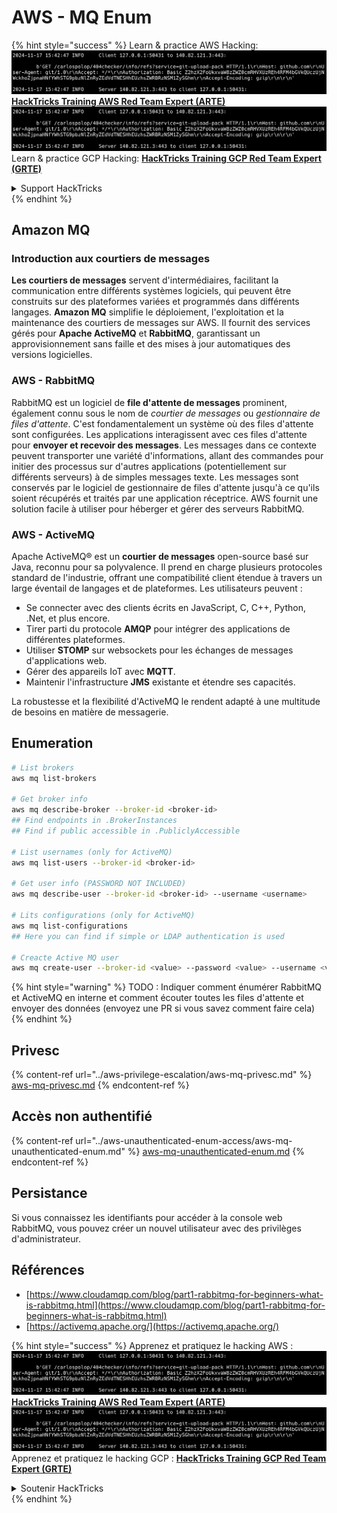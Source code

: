 # AWS - MQ Enum

{% hint style="success" %}
Learn & practice AWS Hacking:<img src="../../../.gitbook/assets/image (1).png" alt="" data-size="line">[**HackTricks Training AWS Red Team Expert (ARTE)**](https://training.hacktricks.xyz/courses/arte)<img src="../../../.gitbook/assets/image (1).png" alt="" data-size="line">\
Learn & practice GCP Hacking: <img src="../../../.gitbook/assets/image (2).png" alt="" data-size="line">[**HackTricks Training GCP Red Team Expert (GRTE)**<img src="../../../.gitbook/assets/image (2).png" alt="" data-size="line">](https://training.hacktricks.xyz/courses/grte)

<details>

<summary>Support HackTricks</summary>

* Check the [**subscription plans**](https://github.com/sponsors/carlospolop)!
* **Join the** 💬 [**Discord group**](https://discord.gg/hRep4RUj7f) or the [**telegram group**](https://t.me/peass) or **follow** us on **Twitter** 🐦 [**@hacktricks\_live**](https://twitter.com/hacktricks\_live)**.**
* **Share hacking tricks by submitting PRs to the** [**HackTricks**](https://github.com/carlospolop/hacktricks) and [**HackTricks Cloud**](https://github.com/carlospolop/hacktricks-cloud) github repos.

</details>
{% endhint %}

## Amazon MQ

### Introduction aux courtiers de messages

**Les courtiers de messages** servent d'intermédiaires, facilitant la communication entre différents systèmes logiciels, qui peuvent être construits sur des plateformes variées et programmés dans différents langages. **Amazon MQ** simplifie le déploiement, l'exploitation et la maintenance des courtiers de messages sur AWS. Il fournit des services gérés pour **Apache ActiveMQ** et **RabbitMQ**, garantissant un approvisionnement sans faille et des mises à jour automatiques des versions logicielles.

### AWS - RabbitMQ

RabbitMQ est un logiciel de **file d'attente de messages** prominent, également connu sous le nom de _courtier de messages_ ou _gestionnaire de files d'attente_. C'est fondamentalement un système où des files d'attente sont configurées. Les applications interagissent avec ces files d'attente pour **envoyer et recevoir des messages**. Les messages dans ce contexte peuvent transporter une variété d'informations, allant des commandes pour initier des processus sur d'autres applications (potentiellement sur différents serveurs) à de simples messages texte. Les messages sont conservés par le logiciel de gestionnaire de files d'attente jusqu'à ce qu'ils soient récupérés et traités par une application réceptrice. AWS fournit une solution facile à utiliser pour héberger et gérer des serveurs RabbitMQ.

### AWS - ActiveMQ

Apache ActiveMQ® est un **courtier de messages** open-source basé sur Java, reconnu pour sa polyvalence. Il prend en charge plusieurs protocoles standard de l'industrie, offrant une compatibilité client étendue à travers un large éventail de langages et de plateformes. Les utilisateurs peuvent :

* Se connecter avec des clients écrits en JavaScript, C, C++, Python, .Net, et plus encore.
* Tirer parti du protocole **AMQP** pour intégrer des applications de différentes plateformes.
* Utiliser **STOMP** sur websockets pour les échanges de messages d'applications web.
* Gérer des appareils IoT avec **MQTT**.
* Maintenir l'infrastructure **JMS** existante et étendre ses capacités.

La robustesse et la flexibilité d'ActiveMQ le rendent adapté à une multitude de besoins en matière de messagerie.

## Enumeration
```bash
# List brokers
aws mq list-brokers

# Get broker info
aws mq describe-broker --broker-id <broker-id>
## Find endpoints in .BrokerInstances
## Find if public accessible in .PubliclyAccessible

# List usernames (only for ActiveMQ)
aws mq list-users --broker-id <broker-id>

# Get user info (PASSWORD NOT INCLUDED)
aws mq describe-user --broker-id <broker-id> --username <username>

# Lits configurations (only for ActiveMQ)
aws mq list-configurations
## Here you can find if simple or LDAP authentication is used

# Creacte Active MQ user
aws mq create-user --broker-id <value> --password <value> --username <value> --console-access
```
{% hint style="warning" %}
TODO : Indiquer comment énumérer RabbitMQ et ActiveMQ en interne et comment écouter toutes les files d'attente et envoyer des données (envoyez une PR si vous savez comment faire cela)
{% endhint %}

## Privesc

{% content-ref url="../aws-privilege-escalation/aws-mq-privesc.md" %}
[aws-mq-privesc.md](../aws-privilege-escalation/aws-mq-privesc.md)
{% endcontent-ref %}

## Accès non authentifié

{% content-ref url="../aws-unauthenticated-enum-access/aws-mq-unauthenticated-enum.md" %}
[aws-mq-unauthenticated-enum.md](../aws-unauthenticated-enum-access/aws-mq-unauthenticated-enum.md)
{% endcontent-ref %}

## Persistance

Si vous connaissez les identifiants pour accéder à la console web RabbitMQ, vous pouvez créer un nouvel utilisateur avec des privilèges d'administrateur.

## Références

* [https://www.cloudamqp.com/blog/part1-rabbitmq-for-beginners-what-is-rabbitmq.html](https://www.cloudamqp.com/blog/part1-rabbitmq-for-beginners-what-is-rabbitmq.html)
* [https://activemq.apache.org/](https://activemq.apache.org/)

{% hint style="success" %}
Apprenez et pratiquez le hacking AWS :<img src="../../../.gitbook/assets/image (1).png" alt="" data-size="line">[**HackTricks Training AWS Red Team Expert (ARTE)**](https://training.hacktricks.xyz/courses/arte)<img src="../../../.gitbook/assets/image (1).png" alt="" data-size="line">\
Apprenez et pratiquez le hacking GCP : <img src="../../../.gitbook/assets/image (2).png" alt="" data-size="line">[**HackTricks Training GCP Red Team Expert (GRTE)**<img src="../../../.gitbook/assets/image (2).png" alt="" data-size="line">](https://training.hacktricks.xyz/courses/grte)

<details>

<summary>Soutenir HackTricks</summary>

* Consultez les [**plans d'abonnement**](https://github.com/sponsors/carlospolop) !
* **Rejoignez le** 💬 [**groupe Discord**](https://discord.gg/hRep4RUj7f) ou le [**groupe telegram**](https://t.me/peass) ou **suivez-nous** sur **Twitter** 🐦 [**@hacktricks\_live**](https://twitter.com/hacktricks\_live)**.**
* **Partagez des astuces de hacking en soumettant des PR aux** [**HackTricks**](https://github.com/carlospolop/hacktricks) et [**HackTricks Cloud**](https://github.com/carlospolop/hacktricks-cloud) dépôts github.

</details>
{% endhint %}
